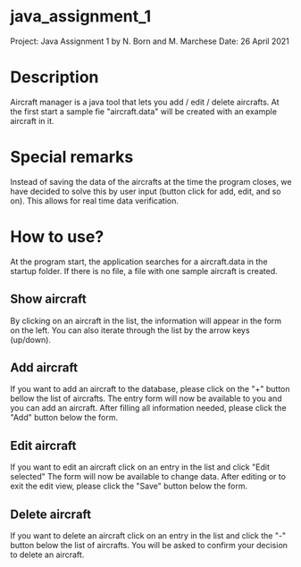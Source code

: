 # java_assignment_1
Project: Java Assignment 1 by N. Born and M. Marchese
Date: 26 April 2021

# Description
Aircraft manager is a java tool that lets you add / edit / delete aircrafts.
At the first start a sample fie "aircraft.data" will be created with an example aircraft in it.

# Special remarks
Instead of saving the data of the aircrafts at the time the program closes, we have decided to solve this by user input (button click for add, edit, and so on).
This allows for real time data verification.

# How to use?
At the program start, the application searches for a aircraft.data in the startup folder. If there is no file, a file with one sample aircraft is created.

## Show aircraft
By clicking on an aircraft in the list, the information will appear in the form on the left.
You can also iterate through the list by the arrow keys (up/down).

## Add aircraft
If you want to add an aircraft to the database, please click on the "+" button bellow the list of aircrafts.
The entry form will now be available to you and you can add an aircraft. After filling all information needed, please click the "Add" button below the form.

## Edit aircraft
If you want to edit an aircraft click on an entry in the list and click "Edit selected"
The form will now be available to change data. After editing or to exit the edit view, please click the "Save" button below the form.

## Delete aircraft
If you want to delete an aircraft click on an entry in the list and click the "-" button below the list of aircrafts.
You will be asked to confirm your decision to delete an aircraft.

